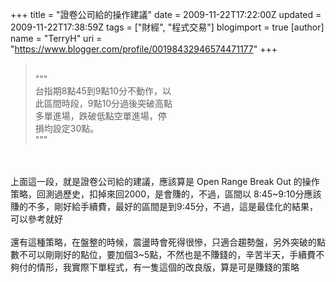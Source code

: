 +++
title = "證卷公司給的操作建議"
date = 2009-11-22T17:22:00Z
updated = 2009-11-22T17:38:59Z
tags = ["財經", "程式交易"]
blogimport = true 
[author]
	name = "TerryH"
	uri = "https://www.blogger.com/profile/00198432946574471177"
+++

<blockquote><br />"""<br />台指期8點45到9點10分不動作，以<br />此區間時段，9點10分過後突破高點<br />多單進場，跌破低點空單進場，停<br />損均設定30點。<br />"""<br /></blockquote><br /><br />上面這一段，就是證卷公司給的建議，應該算是 Open Range Break Out 的操作策略，回測過歷史，扣掉來回2000，是會賺的，不過，區間以 8:45~9:10分應該賺的不多，剛好給手續費，最好的區間是到9:45分，不過，這是最佳化的結果，可以參考就好<br /><br />還有這種策略，在盤整的時候，震盪時會死得很慘，只適合趨勢盤，另外突破的點數不可以剛剛好的點位，要加個3~5點，不然也是不賺錢的，辛苦半天，手續費不夠付的情形，我實際下單程式，有一隻這個的改良版，算是可是賺錢的策略
